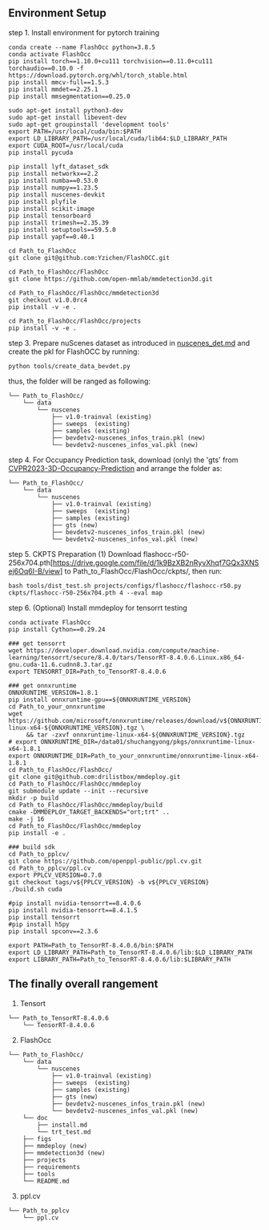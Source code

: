 ## Environment Setup
step 1. Install environment for pytorch training
```
conda create --name FlashOcc python=3.8.5
conda activate FlashOcc
pip install torch==1.10.0+cu111 torchvision==0.11.0+cu111 torchaudio==0.10.0 -f https://download.pytorch.org/whl/torch_stable.html
pip install mmcv-full==1.5.3
pip install mmdet==2.25.1
pip install mmsegmentation==0.25.0

sudo apt-get install python3-dev 
sudo apt-get install libevent-dev
sudo apt-get groupinstall 'development tools'
export PATH=/usr/local/cuda/bin:$PATH
export LD_LIBRARY_PATH=/usr/local/cuda/lib64:$LD_LIBRARY_PATH
export CUDA_ROOT=/usr/local/cuda
pip install pycuda

pip install lyft_dataset_sdk
pip install networkx==2.2
pip install numba==0.53.0
pip install numpy==1.23.5
pip install nuscenes-devkit
pip install plyfile
pip install scikit-image
pip install tensorboard
pip install trimesh==2.35.39
pip install setuptools==59.5.0
pip install yapf==0.40.1

cd Path_to_FlashOcc
git clone git@github.com:Yzichen/FlashOCC.git

cd Path_to_FlashOcc/FlashOcc
git clone https://github.com/open-mmlab/mmdetection3d.git

cd Path_to_FlashOcc/FlashOcc/mmdetection3d
git checkout v1.0.0rc4
pip install -v -e . 

cd Path_to_FlashOcc/FlashOcc/projects
pip install -v -e . 
```

step 3. Prepare nuScenes dataset as introduced in [nuscenes_det.md](docs/en/datasets/nuscenes_det.md) and create the pkl for FlashOCC by running:
```shell
python tools/create_data_bevdet.py
```
thus, the folder will be ranged as following:
```shell script
└── Path_to_FlashOcc/
    └── data
        └── nuscenes
            ├── v1.0-trainval (existing)
            ├── sweeps  (existing)
            ├── samples (existing)
            ├── bevdetv2-nuscenes_infos_train.pkl (new)
            └── bevdetv2-nuscenes_infos_val.pkl (new)
```

step 4. For Occupancy Prediction task, download (only) the 'gts' from [CVPR2023-3D-Occupancy-Prediction](https://github.com/CVPR2023-3D-Occupancy-Prediction/CVPR2023-3D-Occupancy-Prediction) and arrange the folder as:
```shell script
└── Path_to_FlashOcc/
    └── data
        └── nuscenes
            ├── v1.0-trainval (existing)
            ├── sweeps  (existing)
            ├── samples (existing)
            ├── gts (new)
            ├── bevdetv2-nuscenes_infos_train.pkl (new)
            └── bevdetv2-nuscenes_infos_val.pkl (new)
```

step 5. CKPTS Preparation
(1) Download flashocc-r50-256x704.pth[https://drive.google.com/file/d/1k9BzXB2nRyvXhqf7GQx3XNSej6Oq6I-B/view] to Path_to_FlashOcc/FlashOcc/ckpts/, then run:
```shell script
bash tools/dist_test.sh projects/configs/flashocc/flashocc-r50.py  ckpts/flashocc-r50-256x704.pth 4 --eval map
```

step 6. (Optional) Install mmdeploy for tensorrt testing
```shell script
conda activate FlashOcc
pip install Cython==0.29.24

### get tensorrt
wget https://developer.download.nvidia.com/compute/machine-learning/tensorrt/secure/8.4.0/tars/TensorRT-8.4.0.6.Linux.x86_64-gnu.cuda-11.6.cudnn8.3.tar.gz
export TENSORRT_DIR=Path_to_TensorRT-8.4.0.6

### get onnxruntime
ONNXRUNTIME_VERSION=1.8.1
pip install onnxruntime-gpu==${ONNXRUNTIME_VERSION}
cd Path_to_your_onnxruntime
wget https://github.com/microsoft/onnxruntime/releases/download/v${ONNXRUNTIME_VERSION}/onnxruntime-linux-x64-${ONNXRUNTIME_VERSION}.tgz \
     && tar -zxvf onnxruntime-linux-x64-${ONNXRUNTIME_VERSION}.tgz
# export ONNXRUNTIME_DIR=/data01/shuchangyong/pkgs/onnxruntime-linux-x64-1.8.1
export ONNXRUNTIME_DIR=Path_to_your_onnxruntime/onnxruntime-linux-x64-1.8.1
cd Path_to_FlashOcc/FlashOcc/
git clone git@github.com:drilistbox/mmdeploy.git
cd Path_to_FlashOcc/FlashOcc/mmdeploy
git submodule update --init --recursive
mkdir -p build
cd Path_to_FlashOcc/FlashOcc/mmdeploy/build
cmake -DMMDEPLOY_TARGET_BACKENDS="ort;trt" ..
make -j 16
cd Path_to_FlashOcc/FlashOcc/mmdeploy
pip install -e .

### build sdk
cd Path_to_pplcv/
git clone https://github.com/openppl-public/ppl.cv.git
cd Path_to_pplcv/ppl.cv
export PPLCV_VERSION=0.7.0
git checkout tags/v${PPLCV_VERSION} -b v${PPLCV_VERSION}
./build.sh cuda

#pip install nvidia-tensorrt==8.4.0.6
pip install nvidia-tensorrt==8.4.1.5
pip install tensorrt
#pip install h5py
pip install spconv==2.3.6

export PATH=Path_to_TensorRT-8.4.0.6/bin:$PATH
export LD_LIBRARY_PATH=Path_to_TensorRT-8.4.0.6/lib:$LD_LIBRARY_PATH
export LIBRARY_PATH=Path_to_TensorRT-8.4.0.6/lib:$LIBRARY_PATH
```

## The finally overall rangement
1. Tensort
```shell script
└── Path_to_TensorRT-8.4.0.6
    └── TensorRT-8.4.0.6
```
2. FlashOcc
```shell script
└── Path_to_FlashOcc/
    └── data
        └── nuscenes
            ├── v1.0-trainval (existing)
            ├── sweeps  (existing)
            ├── samples (existing)
            ├── gts (new)
            ├── bevdetv2-nuscenes_infos_train.pkl (new)
            └── bevdetv2-nuscenes_infos_val.pkl (new)
    └── doc
        ├── install.md
        └── trt_test.md
    ├── figs
    ├── mmdeploy (new)
    ├── mmdetection3d (new)
    ├── projects
    ├── requirements
    ├── tools
    └── README.md
```
3. ppl.cv
```shell script
└── Path_to_pplcv
    └── ppl.cv
```
